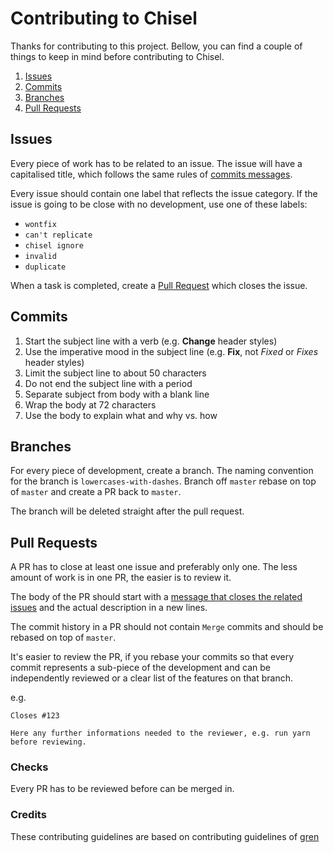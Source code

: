 # Contributing to Chisel

Thanks for contributing to this project. Bellow, you can find a couple of things to keep in mind before contributing to Chisel.

1. [Issues](#issues)
2. [Commits](#commits)
3. [Branches](#branches)
4. [Pull Requests](#pull-requests)

## Issues

Every piece of work has to be related to an issue. The issue will have a capitalised title, which follows the same rules of [commits messages](#commits).

Every issue should contain one label that reflects the issue category. If the issue is going to be close with no development, use one of these labels:

- `wontfix`
- `can't replicate`
- `chisel ignore`
- `invalid`
- `duplicate`

When a task is completed, create a [Pull Request](#pull-requests) which closes the issue.

## Commits

1. Start the subject line with a verb (e.g. **Change** header styles)
2. Use the imperative mood in the subject line (e.g. **Fix**, not _Fixed_ or _Fixes_ header styles)
3. Limit the subject line to about 50 characters
4. Do not end the subject line with a period
5. Separate subject from body with a blank line
6. Wrap the body at 72 characters
7. Use the body to explain what and why vs. how

## Branches

For every piece of development, create a branch. The naming convention for the branch is `lowercases-with-dashes`.
Branch off `master` rebase on top of `master` and create a PR back to `master`.

The branch will be deleted straight after the pull request.

## Pull Requests

A PR has to close at least one issue and preferably only one. The less amount of work is in one PR, the easier is to review it.

The body of the PR should start with a [message that closes the related issues](https://help.github.com/articles/closing-issues-via-commit-messages/) and the actual description in a new lines.

The commit history in a PR should not contain `Merge` commits and should be rebased on top of `master`.

It's easier to review the PR, if you rebase your commits so that every commit represents a sub-piece of the development and can be independently reviewed or a clear list of the features on that branch.

e.g.
```
Closes #123

Here any further informations needed to the reviewer, e.g. run yarn before reviewing.
```

### Checks

Every PR has to be reviewed before can be merged in.

### Credits

These contributing guidelines are based on contributing guidelines of [gren](https://github.com/github-tools/github-release-notes)


